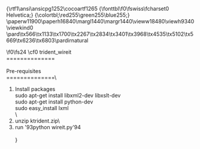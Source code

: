 {\rtf1\ansi\ansicpg1252\cocoartf1265
{\fonttbl\f0\fswiss\fcharset0 Helvetica;}
{\colortbl;\red255\green255\blue255;}
\paperw11900\paperh16840\margl1440\margr1440\vieww18480\viewh9340\viewkind0
\pard\tx566\tx1133\tx1700\tx2267\tx2834\tx3401\tx3968\tx4535\tx5102\tx5669\tx6236\tx6803\pardirnatural

\f0\fs24 \cf0 trident_wireit\
==============\
\
Pre-requisites\
==============\
1) Install packages\
sudo apt-get install libxml2-dev libxslt-dev\
sudo apt-get install python-dev\
sudo easy_install lxml\
\
2) unzip ktrident.zip\
3) run \'93python wireit.py\'94\
\
}